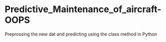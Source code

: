 # Predictive_Maintenance_of_aircraft-OOPS

Preprossing the new dat and predicting using the class method in Python
